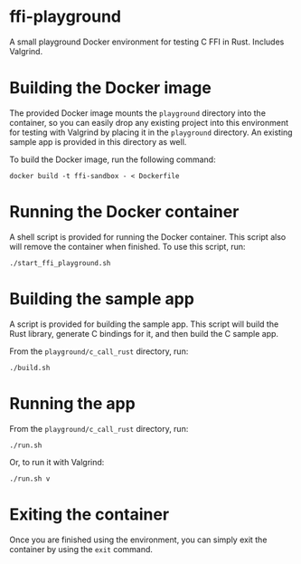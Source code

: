 # ffi-playground
A small playground Docker environment for testing C FFI in Rust. Includes Valgrind.

# Building the Docker image
The provided Docker image mounts the `playground` directory into the container, so you can easily drop any existing project into this environment for testing with Valgrind by placing it in the `playground` directory. An existing sample app is provided in this directory as well.

To build the Docker image, run the following command:
```
docker build -t ffi-sandbox - < Dockerfile
```

# Running the Docker container
A shell script is provided for running the Docker container. This script also will remove the container when finished. To use this script, run:
```
./start_ffi_playground.sh
```

# Building the sample app
A script is provided for building the sample app. This script will build the Rust library, generate C bindings for it, and then build the C sample app.

From the `playground/c_call_rust` directory, run:
```
./build.sh
```

# Running the app
From the `playground/c_call_rust` directory, run:
```
./run.sh
```
Or, to run it with Valgrind:
```
./run.sh v
```

# Exiting the container
Once you are finished using the environment, you can simply exit the container by using the `exit` command.
